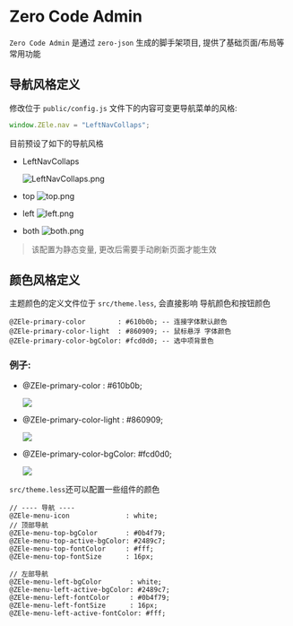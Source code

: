 # Zero Code Admin

`Zero Code Admin` 是通过 `zero-json` 生成的脚手架项目, 提供了基础页面/布局等常用功能

## 导航风格定义

修改位于 `public/config.js` 文件下的内容可变更导航菜单的风格:

```javascript
window.ZEle.nav = "LeftNavCollaps";
```

目前预设了如下的导航风格

- LeftNavCollaps

  ![LeftNavCollaps.png](https://gitee.com/hdij/this-is-a-project/raw/master///20200824184541.png)

- top ![top.png](https://cdn.jsdelivr.net/gh/h89916300/this-is-a-project/1598256352452-1598256352443-top.png)

- left ![left.png](https://gitee.com/hdij/this-is-a-project/raw/master///20200824171054.png)

- both ![both.png](https://gitee.com/hdij/this-is-a-project/raw/master///20200824171218.png)

> 该配置为静态变量, 更改后需要手动刷新页面才能生效

## 颜色风格定义

主题颜色的定义文件位于 `src/theme.less`, 会直接影响 导航颜色和按钮颜色

```less
@ZEle-primary-color        : #610b0b; -- 连接字体默认颜色
@ZEle-primary-color-light  : #860909; -- 鼠标悬浮 字体颜色
@ZEle-primary-color-bgColor: #fcd0d0; -- 选中项背景色
```

### 例子:

- @ZEle-primary-color : #610b0b;

  ![](https://gitee.com/hdij/this-is-a-project/raw/master///20200824172729.png)

- @ZEle-primary-color-light : #860909;

  ![](https://gitee.com/hdij/this-is-a-project/raw/master///20200824173327.png)

- @ZEle-primary-color-bgColor: #fcd0d0;

  ![](https://gitee.com/hdij/this-is-a-project/raw/master///20200824173551.png)

`src/theme.less`还可以配置一些组件的颜色

```less
// ---- 导航 ----
@ZEle-menu-icon              : white;
// 顶部导航
@ZEle-menu-top-bgColor       : #0b4f79;
@ZEle-menu-top-active-bgColor: #2489c7;
@ZEle-menu-top-fontColor     : #fff;
@ZEle-menu-top-fontSize      : 16px;

// 左部导航
@ZEle-menu-left-bgColor       : white;
@ZEle-menu-left-active-bgColor: #2489c7;
@ZEle-menu-left-fontColor     : #0b4f79;
@ZEle-menu-left-fontSize      : 16px;
@ZEle-menu-left-active-fontColor: #fff;
```
